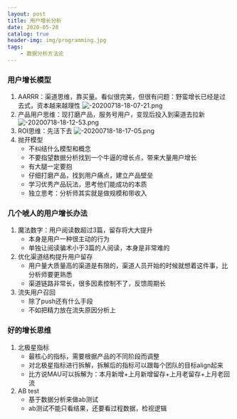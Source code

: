 ```yaml
---
layout: post
title: 用户增长分析
date: 2020-05-28
catalog: true
header-img: img/programming.jpg
tags:
    - 数据分析方法论
---
```


### 用户增长模型
1. AARRR：渠道思维，靠买量。看似很完美，但很有问题：野蛮增长已经是过去式，资本越来越理性
![-20200718-18-07-21.png](https://blog-data.oss-cn-beijing.aliyuncs.com/img/-20200718-18-07-21.png)
2. 产品用户思维：现打磨产品，服务号用户，变现后投入到渠道去拉新
![-20200718-18-12-53.png](https://blog-data.oss-cn-beijing.aliyuncs.com/img/-20200718-18-12-53.png)
3. ROI思维：先活下去 
![-20200718-18-17-05.png](https://blog-data.oss-cn-beijing.aliyuncs.com/img/-20200718-18-17-05.png)
4. 抛开模型
    - 不纠结什么模型和概念
    - 不要指望数据分析找到一个牛逼的增长点，带来大量用户增长
    - 有大腿一定要抱
    - 仔细打磨产品，找到用户痛点，建立产品壁垒
    - 学习优秀产品玩法，思考他们能成功的本质
    - 独立思考：分析师其实就是做规模和带收入

### 几个唬人的用户增长办法
1. 魔法数字：用户阅读数超过3篇，留存将大大提升
    - 本身是用户一种很主动的行为
    - 单独让阅读骗术小于3篇的人阅读，本身是非常难的
2. 优化渠道结构提升用户留存
    - 用户量大质量高的渠道是有限的，渠道人员开始的时候就想着这件事，比分析师要更熟悉
    - 渠道链路非常长，很多因素控制不了，反馈周期长
3. 流失用户召回
    - 除了push还有什么手段
    - 不如把精力放在流失原因分析上

### 好的增长思维
1. 北极星指标
    - 最核心的指标，需要根据产品的不同阶段而调整
    - 对北极星指标进行拆解，拆解后的指标可以跟每个团队的目标align起来
    - 比方说MAU可以拆解为：本月新增+上月新增留存+上月老留存+上月老回流
2. AB test
    - 基于数据分析来做ab测试
    - ab测试不能只看结果，还要看过程数据，检视逻辑

